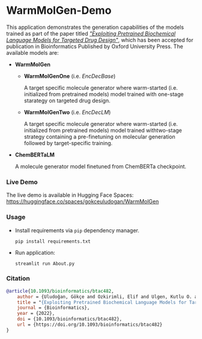 # WarmMolGen-Demo

This application demonstrates the generation capabilities of the models trained as part of the paper titled [*"Exploiting Pretrained Biochemical Language Models for Targeted Drug Design"*](https://github.com/boun-tabi/biochemical-lms-for-drug-design), which has been accepted for publication in Bioinformatics Published by Oxford University Press. The available models are:

* **WarmMolGen**
  - **WarmMolGenOne** (i.e. *EncDecBase*)
  
    A target specific molecule generator where warm-started (i.e. initialized from pretrained models) model trained with one-stage starategy on targeted drug design.
  - **WarmMolGenTwo** (i.e. *EncDecLM*)
  
    A target specific molecule generator where warm-started (i.e. initialized from pretrained models) model trained withtwo-stage strategy containing a pre-finetuning on molecular generation followed by target-specific training. 
* **ChemBERTaLM**

  A molecule generator model finetuned from ChemBERTa checkpoint. 

### Live Demo 
The live demo is available in Hugging Face Spaces: https://huggingface.co/spaces/gokceuludogan/WarmMolGen

### Usage
* Install requirements via `pip` dependency manager. 
  ```
  pip install requirements.txt 
  ``` 
* Run application:
  ```
  streamlit run About.py
  ```
  
### Citation
```bibtex
@article{10.1093/bioinformatics/btac482,
    author = {Uludoğan, Gökçe and Ozkirimli, Elif and Ulgen, Kutlu O. and Karalı, Nilgün Lütfiye and Özgür, Arzucan},
    title = "{Exploiting Pretrained Biochemical Language Models for Targeted Drug Design}",
    journal = {Bioinformatics},
    year = {2022},
    doi = {10.1093/bioinformatics/btac482},
    url = {https://doi.org/10.1093/bioinformatics/btac482}
}
```
